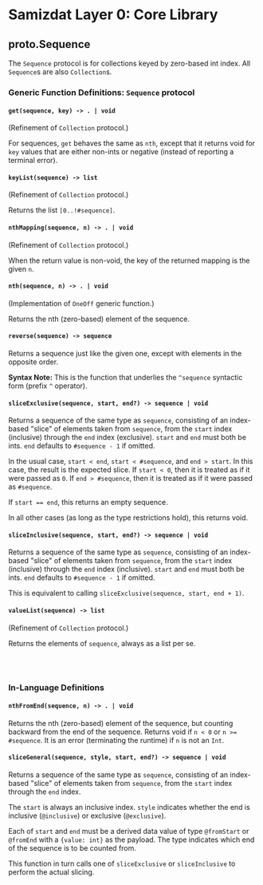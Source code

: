 Samizdat Layer 0: Core Library
==============================

proto.Sequence
--------------

The `Sequence` protocol is for collections keyed by zero-based int index.
All `Sequence`s are also `Collection`s.


### Generic Function Definitions: `Sequence` protocol

#### `get(sequence, key) -> . | void`

(Refinement of `Collection` protocol.)

For sequences, `get` behaves the same as `nth`, except that it returns
void for `key` values that are either non-ints or negative (instead of
reporting a terminal error).

#### `keyList(sequence) -> list`

(Refinement of `Collection` protocol.)

Returns the list `[0..!#sequence]`.

#### `nthMapping(sequence, n) -> . | void`

(Refinement of `Collection` protocol.)

When the return value is non-void, the key of the returned mapping is the
given `n`.

#### `nth(sequence, n) -> . | void`

(Implementation of `OneOff` generic function.)

Returns the nth (zero-based) element of the sequence.

#### `reverse(sequence) -> sequence`

Returns a sequence just like the given one, except with elements in
the opposite order.

**Syntax Note:** This is the function that underlies the `^sequence`
syntactic form (prefix `^` operator).

#### `sliceExclusive(sequence, start, end?) -> sequence | void`

Returns a sequence of the same type as `sequence`, consisting of an
index-based "slice" of elements taken from `sequence`, from the `start`
index (inclusive) through the `end` index (exclusive). `start` and `end`
must both be ints. `end` defaults to `#sequence - 1` if omitted.

In the usual case, `start < end`, `start < #sequence`, and `end > start`.
In this case, the result is the expected slice. If `start < 0`, then it is
treated as if it were passed as `0`. If `end > #sequence`, then it is
treated as if it were passed as `#sequence`.

If `start == end`, this returns an empty sequence.

In all other cases (as long as the type restrictions hold), this returns void.

#### `sliceInclusive(sequence, start, end?) -> sequence | void`

Returns a sequence of the same type as `sequence`, consisting of an
index-based "slice" of elements taken from `sequence`, from the `start`
index (inclusive) through the `end` index (inclusive). `start` and `end`
must both be ints. `end` defaults to `#sequence - 1` if omitted.

This is equivalent to calling `sliceExclusive(sequence, start, end + 1)`.

#### `valueList(sequence) -> list`

(Refinement of `Collection` protocol.)

Returns the elements of `sequence`, always as a list per se.


<br><br>
### In-Language Definitions

#### `nthFromEnd(sequence, n) -> . | void`

Returns the nth (zero-based) element of the sequence, but counting backward
from the end of the sequence. Returns void if `n < 0` or `n >= #sequence`.
It is an error (terminating the runtime) if `n` is not an `Int`.

#### `sliceGeneral(sequence, style, start, end?) -> sequence | void`

Returns a sequence of the same type as `sequence`, consisting of an
index-based "slice" of elements taken from `sequence`, from the `start`
index through the `end` index.

The `start` is always an inclusive index. `style` indicates whether the
end is inclusive (`@inclusive`) or exclusive (`@exclusive`).

Each of `start` and `end` must be a derived data value of type `@fromStart`
or `@fromEnd` with a `{value: int}` as the payload. The type indicates which
end of the sequence is to be counted from.

This function in turn calls one of `sliceExclusive` or `sliceInclusive` to
perform the actual slicing.
